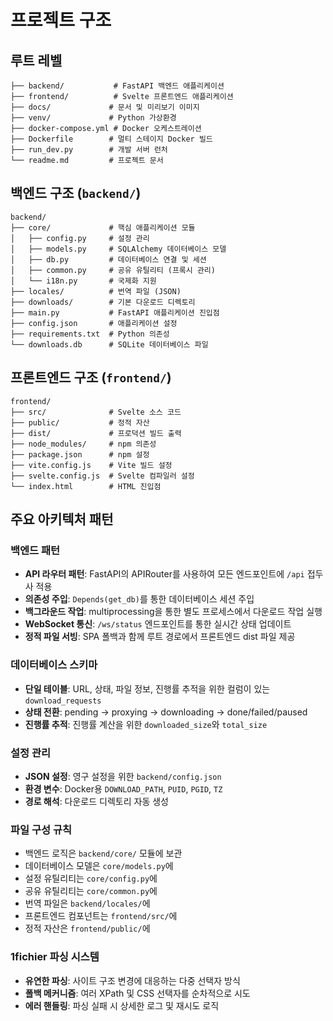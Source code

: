 # 프로젝트 구조

## 루트 레벨
```
├── backend/           # FastAPI 백엔드 애플리케이션
├── frontend/          # Svelte 프론트엔드 애플리케이션
├── docs/             # 문서 및 미리보기 이미지
├── venv/             # Python 가상환경
├── docker-compose.yml # Docker 오케스트레이션
├── Dockerfile        # 멀티 스테이지 Docker 빌드
├── run_dev.py        # 개발 서버 런처
└── readme.md         # 프로젝트 문서
```

## 백엔드 구조 (`backend/`)
```
backend/
├── core/             # 핵심 애플리케이션 모듈
│   ├── config.py     # 설정 관리
│   ├── models.py     # SQLAlchemy 데이터베이스 모델
│   ├── db.py         # 데이터베이스 연결 및 세션
│   ├── common.py     # 공유 유틸리티 (프록시 관리)
│   └── i18n.py       # 국제화 지원
├── locales/          # 번역 파일 (JSON)
├── downloads/        # 기본 다운로드 디렉토리
├── main.py           # FastAPI 애플리케이션 진입점
├── config.json       # 애플리케이션 설정
├── requirements.txt  # Python 의존성
└── downloads.db      # SQLite 데이터베이스 파일
```

## 프론트엔드 구조 (`frontend/`)
```
frontend/
├── src/              # Svelte 소스 코드
├── public/           # 정적 자산
├── dist/             # 프로덕션 빌드 출력
├── node_modules/     # npm 의존성
├── package.json      # npm 설정
├── vite.config.js    # Vite 빌드 설정
├── svelte.config.js  # Svelte 컴파일러 설정
└── index.html        # HTML 진입점
```

## 주요 아키텍처 패턴

### 백엔드 패턴
- **API 라우터 패턴**: FastAPI의 APIRouter를 사용하여 모든 엔드포인트에 `/api` 접두사 적용
- **의존성 주입**: `Depends(get_db)`를 통한 데이터베이스 세션 주입
- **백그라운드 작업**: multiprocessing을 통한 별도 프로세스에서 다운로드 작업 실행
- **WebSocket 통신**: `/ws/status` 엔드포인트를 통한 실시간 상태 업데이트
- **정적 파일 서빙**: SPA 폴백과 함께 루트 경로에서 프론트엔드 dist 파일 제공

### 데이터베이스 스키마
- **단일 테이블**: URL, 상태, 파일 정보, 진행률 추적을 위한 컬럼이 있는 `download_requests`
- **상태 전환**: pending → proxying → downloading → done/failed/paused
- **진행률 추적**: 진행률 계산을 위한 `downloaded_size`와 `total_size`

### 설정 관리
- **JSON 설정**: 영구 설정을 위한 `backend/config.json`
- **환경 변수**: Docker용 `DOWNLOAD_PATH`, `PUID`, `PGID`, `TZ`
- **경로 해석**: 다운로드 디렉토리 자동 생성

### 파일 구성 규칙
- 백엔드 로직은 `backend/core/` 모듈에 보관
- 데이터베이스 모델은 `core/models.py`에
- 설정 유틸리티는 `core/config.py`에
- 공유 유틸리티는 `core/common.py`에
- 번역 파일은 `backend/locales/`에
- 프론트엔드 컴포넌트는 `frontend/src/`에
- 정적 자산은 `frontend/public/`에

### 1fichier 파싱 시스템
- **유연한 파싱**: 사이트 구조 변경에 대응하는 다중 선택자 방식
- **폴백 메커니즘**: 여러 XPath 및 CSS 선택자를 순차적으로 시도
- **에러 핸들링**: 파싱 실패 시 상세한 로그 및 재시도 로직